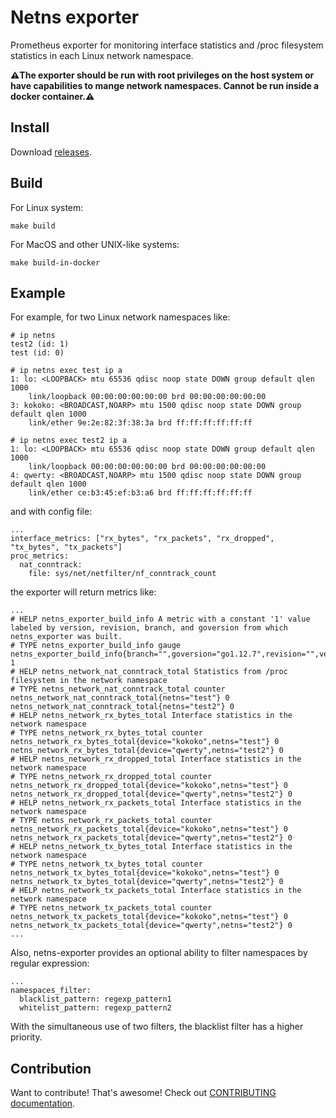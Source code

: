 # Netns exporter

Prometheus exporter for monitoring interface statistics and /proc filesystem statistics in each Linux network namespace.

**⚠️The exporter should be run with root privileges on the host system or have capabilities to mange network namespaces.  Cannot be run inside a docker container.⚠️**

## Install
Download [releases](https://github.com/velp/netns-exporter/releases).

## Build
 For Linux system:

 ```shell
 make build
 ```

 For MacOS and other UNIX-like systems:
 ```shell
 make build-in-docker
 ```

## Example
For example, for two Linux network namespaces like:

```
# ip netns
test2 (id: 1)
test (id: 0)

# ip netns exec test ip a
1: lo: <LOOPBACK> mtu 65536 qdisc noop state DOWN group default qlen 1000
    link/loopback 00:00:00:00:00:00 brd 00:00:00:00:00:00
3: kokoko: <BROADCAST,NOARP> mtu 1500 qdisc noop state DOWN group default qlen 1000
    link/ether 9e:2e:82:3f:38:3a brd ff:ff:ff:ff:ff:ff

# ip netns exec test2 ip a
1: lo: <LOOPBACK> mtu 65536 qdisc noop state DOWN group default qlen 1000
    link/loopback 00:00:00:00:00:00 brd 00:00:00:00:00:00
4: qwerty: <BROADCAST,NOARP> mtu 1500 qdisc noop state DOWN group default qlen 1000
    link/ether ce:b3:45:ef:b3:a6 brd ff:ff:ff:ff:ff:ff
```

and with config file:

```
...
interface_metrics: ["rx_bytes", "rx_packets", "rx_dropped", "tx_bytes", "tx_packets"]
proc_metrics:
  nat_conntrack:
    file: sys/net/netfilter/nf_conntrack_count
```

the exporter will return metrics like:

```
...
# HELP netns_exporter_build_info A metric with a constant '1' value labeled by version, revision, branch, and goversion from which netns_exporter was built.
# TYPE netns_exporter_build_info gauge
netns_exporter_build_info{branch="",goversion="go1.12.7",revision="",version=""} 1
# HELP netns_network_nat_conntrack_total Statistics from /proc filesystem in the network namespace
# TYPE netns_network_nat_conntrack_total counter
netns_network_nat_conntrack_total{netns="test"} 0
netns_network_nat_conntrack_total{netns="test2"} 0
# HELP netns_network_rx_bytes_total Interface statistics in the network namespace
# TYPE netns_network_rx_bytes_total counter
netns_network_rx_bytes_total{device="kokoko",netns="test"} 0
netns_network_rx_bytes_total{device="qwerty",netns="test2"} 0
# HELP netns_network_rx_dropped_total Interface statistics in the network namespace
# TYPE netns_network_rx_dropped_total counter
netns_network_rx_dropped_total{device="kokoko",netns="test"} 0
netns_network_rx_dropped_total{device="qwerty",netns="test2"} 0
# HELP netns_network_rx_packets_total Interface statistics in the network namespace
# TYPE netns_network_rx_packets_total counter
netns_network_rx_packets_total{device="kokoko",netns="test"} 0
netns_network_rx_packets_total{device="qwerty",netns="test2"} 0
# HELP netns_network_tx_bytes_total Interface statistics in the network namespace
# TYPE netns_network_tx_bytes_total counter
netns_network_tx_bytes_total{device="kokoko",netns="test"} 0
netns_network_tx_bytes_total{device="qwerty",netns="test2"} 0
# HELP netns_network_tx_packets_total Interface statistics in the network namespace
# TYPE netns_network_tx_packets_total counter
netns_network_tx_packets_total{device="kokoko",netns="test"} 0
netns_network_tx_packets_total{device="qwerty",netns="test2"} 0
...
```
Also, netns-exporter provides an optional ability to filter namespaces by regular expression:
```
...
namespaces_filter:
  blacklist_pattern: regexp_pattern1
  whitelist_pattern: regexp_pattern2
```
With the simultaneous use of two filters, the blacklist filter has a higher priority.

## Contribution
Want to contribute! That's awesome! Check out [CONTRIBUTING documentation](https://github.com/jexia/jexia-cli/blob/master/CONTRIBUTING.rst).

